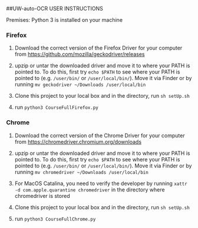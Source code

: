 ##UW-auto-OCR USER INSTRUCTIONS

Premises: Python 3 is installed on your machine

### Firefox

1. Download the correct version of the Firefox Driver for your computer from https://github.com/mozilla/geckodriver/releases

2. upzip or untar the downloaded driver and move it to where your PATH is pointed to.
To do this, first try ``echo $PATH`` to see where your PATH is pointed to (e.g. ``/user/bin/`` or ``/user/local/bin/``).  Move it via Finder or by running ``mv geckodriver ~/Downloads /user/local/bin``

3. Clone this project to your local box and in the directory, run ``sh setUp.sh``

4. run ``python3 CourseFullFirefox.py``

### Chrome

1. Download the correct version of the Chrome Driver for your computer from https://chromedriver.chromium.org/downloads

2. upzip or untar the downloaded driver and move it to where your PATH is pointed to.
To do this, first try ``echo $PATH`` to see where your PATH is pointed to (e.g. ``/user/bin/`` or ``/user/local/bin/``).  Move it via Finder or by running ``mv chromedriver ~/Downloads /user/local/bin``

3. For MacOS Catalina, you need to verify the developer by running ``xattr -d com.apple.quarantine chromedriver`` in the directory where chromedriver is stored

3. Clone this project to your local box and in the directory, run ``sh setUp.sh``

4. run ``python3 CourseFullChrome.py``

